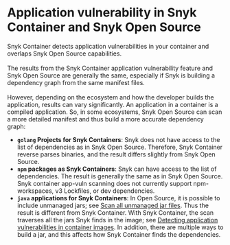 # Application vulnerability in Snyk Container and Snyk Open Source

Snyk Container detects application vulnerabilities in your container and overlaps Snyk Open Source capabilities.\
\
The results from the Snyk Container application vulnerability feature and Snyk Open Source are generally the same, especially if Snyk is building a dependency graph from the same manifest files.\
\
However, depending on the ecosystem and how the developer builds the application, results can vary significantly. An application in a container is a compiled application. So, in some ecosystems, Snyk Open Source can scan a more detailed manifest and thus build a more accurate dependency graph:

* **`golang` Projects for Snyk Containers**: Snyk does not have access to the list of dependencies as in Snyk Open Source. Therefore, Snyk Container reverse parses binaries, and the result differs slightly from Snyk Open Source.
* **`npm` packages as Snyk Containers**: Snyk can have access to the list of dependencies. The result is generally the same as in Snyk Open Source.  Snyk container app-vuln scanning does not currently support npm-workspaces, v3 Lockfiles, or dev dependencies.&#x20;
* **`java` applications for Snyk Containers**: In Open Source, it is possible to include unmanaged jars; see [Scan all unmanaged jar files](../../../snyk-cli/test-for-vulnerabilities/scan-all-unmanaged-jar-files.md). Thus the result is different from Snyk Container. With Snyk Container, the scan traverses all the jars Snyk finds in the image; see [Detecting application vulnerabilities in container images](../../../scan-applications/snyk-container/use-snyk-container-from-the-web-ui/detect-vulnerabilities-in-container-images.md). In addition, there are multiple ways to build a jar, and this affects how Snyk Container finds the dependencies.

